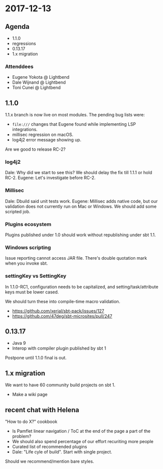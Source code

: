 # 2017-12-13

## Agenda

- 1.1.0
- regressions
- 0.13.17
- 1.x migration

### Attenddees

- Eugene Yokota @ Lightbend
- Dale Wijnand @ Lightbend
- Toni Cunei @ Lightbend

## 1.1.0

1.1.x branch is now live on most modules.
The pending bug lists were:

- `file:///` changes that Eugene found while implementing LSP integrations.
- millisec regression on macOS.
- log4j2 error message showing up.

Are we good to release RC-2?

### log4j2

Dale: Why did we start to see this? We should delay the fix till 1.1.1 or hold RC-2.
Eugene: Let's investigate before RC-2.

### Millisec

Dale: Dbuild said unit tests work.
Eugene: Millisec adds native code, but our validation does not currently run on Mac or Windows. We should add some scripted job.

### Plugins ecosystem

Plugins published under 1.0 should work without republishing under sbt 1.1.

### Windows scripting

Issue reporting cannot access JAR file.
There's double quotation mark when you invoke sbt.

### settingKey vs SettingKey

In 1.1.0-RC1, configuration needs to be capitalized,
and setting/task/attribute keys must be lower cased.

We should turn these into compile-time macro validation.

- https://github.com/xerial/sbt-pack/issues/127
- https://github.com/47deg/sbt-microsites/pull/247

## 0.13.17

- Java 9
- Interop with compiler plugin published by sbt 1

Postpone until 1.1.0 final is out.

## 1.x migration

We want to have 60 community build projects on sbt 1.

- Make a wiki page

## recent chat with Helena

"How to do X?" cookbook

- Is Pamflet linear navigation / ToC at the end of the page a part of the problem?
- We should also spend percentage of our effort recuriting more people
- Curated list of recommended plugins
- Dale: "Life cyle of build". Start with single project.

Should we recommend/mention bare styles.
